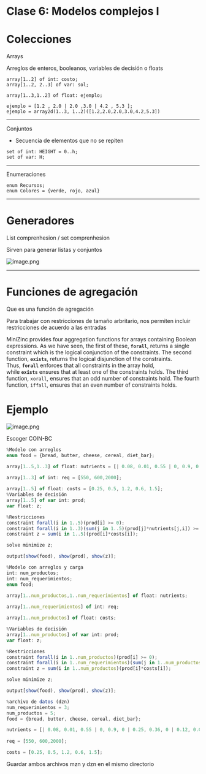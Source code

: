 # Clase 6: Modelos complejos I

# Colecciones

Arrays

Arreglos de enteros, booleanos, variables de decisión o floats

```
array[1..2] of int: costo;
array[1..2, 2..3] of var: sol;

array[1..3,1..2] of float: ejemplo;

ejemplo = [1.2 , 2.0 | 2.0 ,3.0 | 4.2 , 5.3 ];
ejemplo = array2d(1..3, 1..2)([1.2,2.0,2.0,3.0,4.2,5.3])
```

---

Conjuntos

- Secuencia de elementos que no se repiten

```
set of int: HEIGHT = 0..h;
set of var: H;
```

---

Enumeraciones

```
enum Recursos;
enum Colores = {verde, rojo, azul}
```

---

# Generadores

List comprenhesion / set comprenhesion

Sirven para generar listas y conjuntos

![image.png](Academico/2025-1/Programacio╠Бn%20por%20restricciones%201987fd794c2880bb9305ed2af33905ce/Clase%206%20Modelos%20complejos%20I%201ba7fd794c28807cb25bdcee042c8502/image.png)

---

# Funciones de agregación

Que es una función de agregación

Para trabajar con restricciones de tamaño arbritario, nos permiten incluir restricciones de acuerdo a las entradas

MiniZinc provides four aggregation functions for arrays containing Boolean expressions. As we have seen, the first of these, **`forall`**, returns a single constraint which is the logical conjunction of the constraints. The second function, **`exists`**, returns the logical disjunction of the constraints. Thus, **`forall`** enforces that all constraints in the array hold, while **`exists`** ensures that at least one of the constraints holds. The third function, `xorall`, ensures that an odd number of constraints hold. The fourth function, `iffall`, ensures that an even number of constraints holds.

# Ejemplo

![image.png](Academico/2025-1/Programacio╠Бn%20por%20restricciones%201987fd794c2880bb9305ed2af33905ce/Clase%206%20Modelos%20complejos%20I%201ba7fd794c28807cb25bdcee042c8502/image%201.png)

Escoger COIN-BC

```jsx
%Modelo con arreglos
enum food = {bread, butter, cheese, cereal, diet_bar};

array[1..5,1..3] of float: nutrients = [| 0.08, 0.01, 0.55 | 0, 0.9, 0 | 0.25, 0.36, 0 | 0.12, 0.03, 0.75 | 0.08, 0, 0.5 |];
  
array[1..3] of int: req = [550, 600,2000];

array[1..5] of float: costs = [0.25, 0.5, 1.2, 0.6, 1.5];
%Variables de decisión
array[1..5] of var int: prod;
var float: z;

%Restricciones
constraint forall(i in 1..5)(prod[i] >= 0);
constraint forall(i in 1..3)(sum(j in 1..5)(prod[j]*nutrients[j,i]) >= req[i]);
constraint z = sum(i in 1..5)(prod[i]*costs[i]);

solve minimize z;

output[show(food), show(prod), show(z)];
```

```jsx
%Modelo con arreglos y carga
int: num_productos;
int: num_requerimientos;
enum food;

array[1..num_productos,1..num_requerimientos] of float: nutrients;
  
array[1..num_requerimientos] of int: req;

array[1..num_productos] of float: costs;

%Variables de decisión
array[1..num_productos] of var int: prod;
var float: z;

%Restricciones
constraint forall(i in 1..num_productos)(prod[i] >= 0);
constraint forall(i in 1..num_requerimientos)(sum(j in 1..num_productos)(prod[j]*nutrients[j,i]) >= req[i]);
constraint z = sum(i in 1..num_productos)(prod[i]*costs[i]);

solve minimize z;

output[show(food), show(prod), show(z)];
```

```jsx
%archivo de datos (dzn)
num_requerimientos = 3;
num_productos = 5;
food = {bread, butter, cheese, cereal, diet_bar};

nutrients = [| 0.08, 0.01, 0.55 | 0, 0.9, 0 | 0.25, 0.36, 0 | 0.12, 0.03, 0.75 | 0.08, 0, 0.5 |];
  
req = [550, 600,2000];

costs = [0.25, 0.5, 1.2, 0.6, 1.5];

```

Guardar ambos archivos mzn y dzn en el mismo directorio